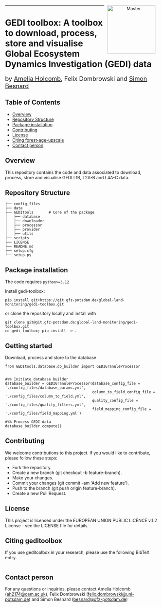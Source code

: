 <p align="center">
<a href="https://git.gfz-potsdam.de/global-land-monitoring/gedi-toolbox.git">
    <img src="https://media.gfz-potsdam.de/gfz/wv/pic/Bildarchiv/gfz/GFZ-CD_LogoRGB_en.png" alt="Master" height="158px" hspace="10px" vspace="0px" align="right">
  </a>
</p>

***
# GEDI toolbox: A toolbox to download, process, store and visualise Global Ecosystem Dynamics Investigation (GEDI) data #

<span style="font-size:20px;">by [Amelia Holcomb](https://ameliaholcomb.github.io/), Felix Dombrowski and [Simon Besnard](https://simonbesnard1.github.io/)</span>

## Table of Contents

- [Overview](#overview)
- [Repository Structure](#repository-structure)
- [Package installation](#package-installation)
- [Contributing](#contributing)
- [License](#license)
- [Citing forest-age-upscale](#citing-forest-age-upscale)
- [Contact person](#contact-person)

## Overview
This repository contains the code and data associated to download, process, store and visualise GEDI L1B, L2A-B and L4A-C data.

## Repository Structure

```plaintext
├── config_files
├── data
├── GEDItools 		# Core of the package
│   ├── database
│   ├── downloader
│   ├── processor
│   ├── provider
│   ├── utils
├── scripts
├── LICENSE
├── README.md
├── setup.cfg
└── setup.py
```

## Package installation

The code requires `python>=3.12`

Install gedi-toolbox:

```
pip install git+https://git.gfz-potsdam.de/global-land-monitoring/gedi-toolbox.git

```

or clone the repository locally and install with

```
git clone git@git.gfz-potsdam.de:global-land-monitoring/gedi-toolbox.git
cd gedi-toolbox; pip install -e .
```

## Getting started

Download, process and store to the database
```
from GEDItools.database.db_builder import GEDIGranuleProcessor


#%% Initiate database builder
database_builder = GEDIGranuleProcessor(database_config_file = './config_files/database_params.yml', 
                                        column_to_field_config_file = './config_files/column_to_field.yml',
                                        quality_config_file = './config_files/quality_filters.yml',
                                        field_mapping_config_file = './config_files/field_mapping.yml')

#%% Process GEDI data
database_builder.compute()

```

## Contributing

We welcome contributions to this project. If you would like to contribute, please follow these steps:

- Fork the repository.
- Create a new branch (git checkout -b feature-branch).
- Make your changes.
- Commit your changes (git commit -am 'Add new feature').
- Push to the branch (git push origin feature-branch).
- Create a new Pull Request.

## License
This project is licensed under the EUROPEAN UNION PUBLIC LICENCE v.1.2 License - see the LICENSE file for details.

## Citing geditoolbox

If you use geditoolbox in your research, please use the following BibTeX entry.

```

```

## Contact person
For any questions or inquiries, please contact Amelia Holcomb (ah2174@cam.ac.uk), Felix Dombrowski (felix.dombrowski@uni-potsdam.de) and Simon Besnard (besnard@gfz-potsdam.de)

